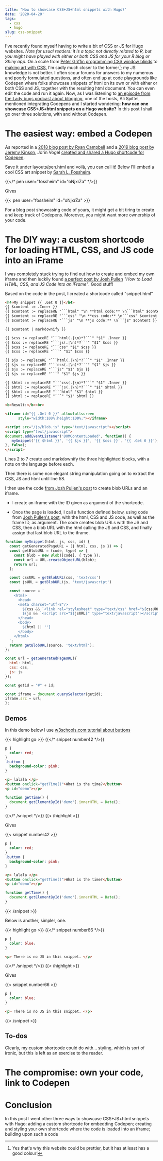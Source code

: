 ```yaml
---
title: "How to showcase CSS+JS+html snippets with Hugo?"
date: '2020-04-20'
tags:
  - css
  - hugo
slug: css-snippet
---
```


I've recently found myself having to write a bit of CSS or JS for Hugo websites.
_Note for usual readers: it is a topic not directly related to R, but you might have played with either or both CSS and JS for your R blog or Shiny app._
On a scale from [Peter Griffin programming CSS window blinds](https://www.youtube.com/watch?v=-pzckbNyqfc) to [making art with CSS](https://twitter.com/liatrisbian/status/1251239842861678592), I'm sadly much closer to the former[^css]; my JS knowledge is not better.
I often scour forums for answers to my numerous and poorly formulated questions, and often end up at code playgrounds like Codepen where folks showcase snippets of html on its own or with either or both CSS and JS, together with the resulting html document.
You can even edit the code and run it again.
Now, as I was listening to [an episode from the Lady bugs podcast about blogging](https://ladybug.dev/blogging-101), one of the hosts, Ali Spittel, mentioned integrating Codepens and I started wondering: **how can one showcase CSS+JS+html snippets on a Hugo website?**
In this post I shall go over three solutions, with and without Codepen.






# The easiest way: embed a Codepen

As reported in a [2018 blog post by Ryan Campbell](https://ryancampbell.blog/blog/codepen-shortcode/) and a [2019 blog post by Jeremy Kinson](https://kinson.io/post/embed-codepen/), Jorin Vogel [created and shared a Hugo shortcode for Codepen](https://github.com/jorinvo/hugo-shortcodes/blob/master/shortcodes/pen.html).

Save it under layouts/pen.html and voilà, you can call it! Below I'll embed a cool CSS art snippet by [Sarah L. Fossheim](https://fossheim.io/).

{{</* pen user="fossheim" id="oNjxrZa" */>}}

Gives

{{< pen user="fossheim" id="oNjxrZa" >}}

For a blog post showcasing code of yours, it might get a bit tiring to create and keep track of Codepens.
Moreover, you might want more ownership of your code.

# The DIY way: a custom shortcode for loading HTML, CSS, and JS code into an iFrame 

I was completely stuck trying to find out how to create and embed my own iframe and then luckily found [a perfect post by Josh Pullen](https://dev.to/pulljosh/how-to-load-html-css-and-js-code-into-an-iframe-2blc#solution-blob-urls) _"How to Load HTML, CSS, and JS Code into an iFrame"_.
Good stuff!

Based on the code in the post, I created a shortcode called "snippet.html"


```html {linenos=table}
<h4>My snippet {{ .Get 0 }}</h4>
{{ $content := .Inner }}
{{ $content := replaceRE "```html" "\n **html code:** \n```html" $content }}
{{ $content := replaceRE "```css" "\n **css code:** \n```css" $content }}
{{ $content := replaceRE "```js" "\n **js code:** \n```js" $content }}

{{ $content | markdownify }}

{{ $css := replaceRE "```html(.|\n)*?```" "$1" .Inner }}
{{ $css := replaceRE "```js(.|\n)*?```" "$1" $css }}
{{ $css := replaceRE "```css" "$1" $css }}
{{ $css := replaceRE "```" "$1" $css }}

{{ $js := replaceRE "```html(.|\n)*?```" "$1" .Inner }}
{{ $js := replaceRE "```css(.|\n)*?```" "$1" $js }}
{{ $js := replaceRE "```js" "$1" $js }}
{{ $js := replaceRE "```" "$1" $js }}

{{ $html := replaceRE "```css(.|\n)*?```" "$1" .Inner }}
{{ $html := replaceRE "```js(.|\n)*?```" "$1" $html }}
{{ $html := replaceRE "```html" "$1" $html }}
{{ $html := replaceRE "```" "$1" $html }}

<b>Result:</b><br>

<iframe id="{{ .Get 0 }}" allowfullscreen
      style="width:100%;height:100%;"></iframe>

<script src="/js/blob.js" type="text/javascript"></script> 
<script type="text/javascript">
document.addEventListener('DOMContentLoaded', function() {
   mySnippet('{{ $html }}', '{{ $js }}', '{{ $css }}', '{{ .Get 0 }}');
}, false);
</script> 

```

Lines 2 to 7 create and markdownify the three highlighted blocks, with a note on the language before each.

Then there is some non elegant string manipulation going on to extract the CSS, JS and html until line 58.

I then use the code [from Josh Pullen's post](https://dev.to/pulljosh/how-to-load-html-css-and-js-code-into-an-iframe-2blc#solution-blob-urls) to create blob URLs and an iframe. 

* I create an iframe with the ID given as argument of the shortcode.

* Once the page is loaded, I call a function defined below, using code from [Josh Pullen's post](https://dev.to/pulljosh/how-to-load-html-css-and-js-code-into-an-iframe-2blc#solution-blob-urls), with the html, CSS and JS code, as well as the frame ID, as argument. The code creates blob URLs with the JS and CSS, then a blob URL with the html calling the JS and CSS, and finally assign that last blob URL to the iframe.

```js
function mySnippet(html, js, css, id) {
  const getGeneratedPageURL = ({ html, css, js }) => {
  const getBlobURL = (code, type) => {
    const blob = new Blob([code], { type });
    const url = URL.createObjectURL(blob);
    return url;
  };

  const cssURL = getBlobURL(css, 'text/css')
  const jsURL = getBlobURL(js, 'text/javascript')

  const source = `
    <html>
      <head>
      <meta charset="utf-8"/>
        ${css && `<link rel="stylesheet" type="text/css" href="${cssURL}" />`}
        ${js && `<script src="${jsURL}" type="text/javascript"></script>`}
      </head>
      <body>
        ${html || ''}
      </body>
    </html>
  `;
  return getBlobURL(source, 'text/html');
};

const url = getGeneratedPageURL({
  html: html,
  css: css,
  js: js
});

const getid = "#" + id;

const iframe = document.querySelector(getid);
iframe.src = url;
};
```

## Demos

In this demo below I use [w3schools.com tutorial about buttons](https://www.w3schools.com/jsref/event_onclick.asp)

{{< highlight go >}}
{{</* snippet number42 */>}}
```css
p {
  color: red;
}
.button {
  background-color: pink;
}
```

```html
<p> lalala </p>
<button onclick="getTime()">What is the time?</button>
<p id="demo"></p>
```

```js
function getTime() {
  document.getElementById('demo').innerHTML = Date();
}
```
{{</* /snippet */>}}
{{< /highlight >}}

Gives

{{< snippet number42 >}}
```css
p {
  color: red;
}
.button {
  background-color: pink;
}
```

```html
<p> lalala </p>
<button onclick="getTime()">What is the time?</button>
<p id="demo"></p>
```

```js
function getTime() {
  document.getElementById('demo').innerHTML = Date();
}
```
{{< /snippet >}}

Below is another, simpler, one.

{{< highlight go >}}
{{</* snippet number66 */>}}
```css
p {
  color: blue;
}
```

```html
<p> There is no JS in this snippet. </p>
```

{{</* /snippet */>}}
{{< /highlight >}}

Gives

{{< snippet number66 >}}
```css
p {
  color: blue;
}
```

```html
<p> There is no JS in this snippet. </p>
```

{{< /snippet >}}

## To-dos

Clearly, my custom shortcode could do with... styling, which is sort of ironic, but this is left as an exercise to the reader.

# The compromise: own your code, link to Codepen

[^css]: Yes that's why this website could be prettier, but it has at least has a good colour!

# Conclusion

In this post I went other three ways to showcase CSS+JS+html snippets with Hugo: adding a custom shortcode for embedding Codepen; creating and styling your own shortcode where the code is loaded into an iframe; building upon such a code 